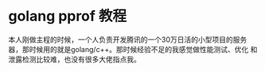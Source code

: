 #  golang pprof 教程

本人刚做主程的时候，一个人负责开发腾讯的一个30万日活的小型项目的服务器，那时候用的就是golang/c++。那时候经验不足的我感觉做性能测试、优化
和泄露检测比较难，也没有很多大佬指点我。



